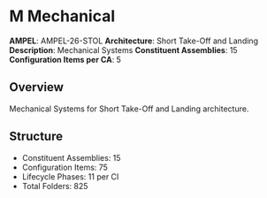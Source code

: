 # M Mechanical

**AMPEL**: AMPEL-26-STOL
**Architecture**: Short Take-Off and Landing
**Description**: Mechanical Systems
**Constituent Assemblies**: 15
**Configuration Items per CA**: 5

## Overview
Mechanical Systems for Short Take-Off and Landing architecture.

## Structure
- Constituent Assemblies: 15
- Configuration Items: 75
- Lifecycle Phases: 11 per CI
- Total Folders: 825
